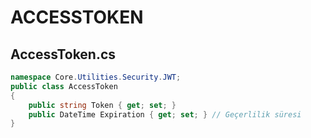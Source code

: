# ACCESSTOKEN

## AccessToken.cs
```c#
namespace Core.Utilities.Security.JWT;
public class AccessToken
{
    public string Token { get; set; } 
    public DateTime Expiration { get; set; } // Geçerlilik süresi
}
```
